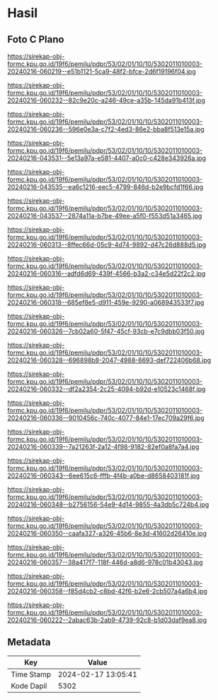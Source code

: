 # Hasil

## Foto C Plano

https://sirekap-obj-formc.kpu.go.id/19f6/pemilu/pdpr/53/02/01/10/10/5302011010003-20240216-060219--e51b1121-5ca9-48f2-bfce-2d6f19196f04.jpg

https://sirekap-obj-formc.kpu.go.id/19f6/pemilu/pdpr/53/02/01/10/10/5302011010003-20240216-060232--82c9e20c-a246-49ce-a35b-145da91b413f.jpg

https://sirekap-obj-formc.kpu.go.id/19f6/pemilu/pdpr/53/02/01/10/10/5302011010003-20240216-060236--596e0e3a-c7f2-4ed3-86e2-bba8f513e15a.jpg

https://sirekap-obj-formc.kpu.go.id/19f6/pemilu/pdpr/53/02/01/10/10/5302011010003-20240216-043531--5e13a97a-e581-4407-a0c0-c428e343926a.jpg

https://sirekap-obj-formc.kpu.go.id/19f6/pemilu/pdpr/53/02/01/10/10/5302011010003-20240216-043535--ea6c1216-eec5-4799-846d-b2e9bcfd1f66.jpg

https://sirekap-obj-formc.kpu.go.id/19f6/pemilu/pdpr/53/02/01/10/10/5302011010003-20240216-043537--2874a11a-b7be-49ee-a5f0-f553d51a3465.jpg

https://sirekap-obj-formc.kpu.go.id/19f6/pemilu/pdpr/53/02/01/10/10/5302011010003-20240216-060313--8ffec66d-05c9-4d74-9892-d47c26d888d5.jpg

https://sirekap-obj-formc.kpu.go.id/19f6/pemilu/pdpr/53/02/01/10/10/5302011010003-20240216-060316--adfd6d69-439f-4566-b3a2-c34e5d22f2c2.jpg

https://sirekap-obj-formc.kpu.go.id/19f6/pemilu/pdpr/53/02/01/10/10/5302011010003-20240216-060318--685ef8e5-d911-459e-9290-a068943533f7.jpg

https://sirekap-obj-formc.kpu.go.id/19f6/pemilu/pdpr/53/02/01/10/10/5302011010003-20240216-060326--7cb02a60-5f47-45cf-93cb-e7c9dbb03f50.jpg

https://sirekap-obj-formc.kpu.go.id/19f6/pemilu/pdpr/53/02/01/10/10/5302011010003-20240216-060328--696898b8-2047-4988-8693-def722406b68.jpg

https://sirekap-obj-formc.kpu.go.id/19f6/pemilu/pdpr/53/02/01/10/10/5302011010003-20240216-060332--df2a2354-2c25-4094-b92d-e10523c1468f.jpg

https://sirekap-obj-formc.kpu.go.id/19f6/pemilu/pdpr/53/02/01/10/10/5302011010003-20240216-060336--9010456c-740c-4077-84e1-17ec709a29f6.jpg

https://sirekap-obj-formc.kpu.go.id/19f6/pemilu/pdpr/53/02/01/10/10/5302011010003-20240216-060339--7a21263f-2a12-4f98-9182-82ef0a8fa7a4.jpg

https://sirekap-obj-formc.kpu.go.id/19f6/pemilu/pdpr/53/02/01/10/10/5302011010003-20240216-060343--6ee615c6-fffb-4f4b-a0be-d8658403181f.jpg

https://sirekap-obj-formc.kpu.go.id/19f6/pemilu/pdpr/53/02/01/10/10/5302011010003-20240216-060348--b2756156-54e9-4d14-9855-4a3db5c724b4.jpg

https://sirekap-obj-formc.kpu.go.id/19f6/pemilu/pdpr/53/02/01/10/10/5302011010003-20240216-060350--caafa327-a326-45b6-8e3d-41602d26410e.jpg

https://sirekap-obj-formc.kpu.go.id/19f6/pemilu/pdpr/53/02/01/10/10/5302011010003-20240216-060357--38a417f7-118f-446d-a8d6-978c01b43043.jpg

https://sirekap-obj-formc.kpu.go.id/19f6/pemilu/pdpr/53/02/01/10/10/5302011010003-20240216-060358--f85d4cb2-c8bd-42f6-b2e6-2cb507a4a6b4.jpg

https://sirekap-obj-formc.kpu.go.id/19f6/pemilu/pdpr/53/02/01/10/10/5302011010003-20240216-060222--2abac63b-2ab9-4739-92c8-b1d03daf9ea8.jpg


## Metadata

| Key        | Value               |
| ---------- | ------------------- |
| Time Stamp | 2024-02-17 13:05:41 |
| Kode Dapil | 5302                |



